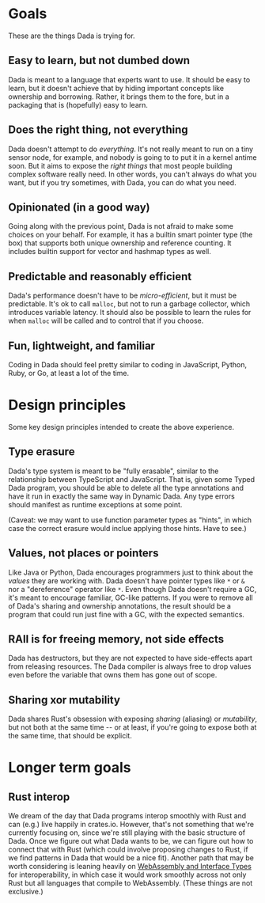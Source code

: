 # Goals

These are the things Dada is trying for.

## Easy to learn, but not dumbed down

Dada is meant to a language that experts want to use. It should be easy to learn, but it doesn't achieve that by hiding important concepts like ownership and borrowing. Rather, it brings them to the fore, but in a packaging that is (hopefully) easy to learn.

## Does the right thing, not everything

Dada doesn't attempt to do *everything*. It's not really meant to run on a tiny sensor node, for example, and nobody is going to to put it in a kernel antime soon. But it aims to expose the *right things* that most people building complex software really need. In other words, you can't always do what you want, but if you try sometimes, with Dada, you can do what you need.

## Opinionated (in a good way) 

Going along with the previous point, Dada is not afraid to make some choices on your behalf. For example, it has a builtin smart pointer type (the box) that supports both unique ownership and reference counting. It includes builtin support for vector and hashmap types as well.

## Predictable and reasonably efficient

Dada's performance doesn't have to be *micro-efficient*, but it must be predictable. It's ok to call `malloc`, but not to run a garbage collector, which introduces variable latency. It should also be possible to learn the rules for when `malloc` will be called and to control that if you choose.

## Fun, lightweight, and familiar

Coding in Dada should feel pretty similar to coding in JavaScript, Python, Ruby, or Go, at least a lot of the time.

# Design principles

Some key design principles intended to create the above experience.

## Type erasure

Dada's type system is meant to be "fully erasable", similar to the relationship between TypeScript and JavaScript. That is, given some Typed Dada program, you should be able to delete all the type annotations and have it run in exactly the same way in Dynamic Dada. Any type errors should manifest as runtime exceptions at some point. 

(Caveat: we may want to use function parameter types as "hints", in which case the correct erasure would inclue applying those hints. Have to see.)

## Values, not places or pointers

Like Java or Python, Dada encourages programmers just to think about the *values* they are working with. Dada doesn't have pointer types like `*` or `&` nor a "dereference" operator like `*`. Even though Dada doesn't require a GC, it's meant to encourage familiar, GC-like patterns. If you were to remove all of Dada's sharing and ownership annotations, the result should be a program that could run just fine with a GC, with the expected semantics.

## RAII is for freeing memory, not side effects

Dada has destructors, but they are not expected to have side-effects apart from releasing resources. The Dada compiler is always free to drop values even before the variable that owns them has gone out of scope.

## Sharing xor mutability

Dada shares Rust's obsession with exposing *sharing* (aliasing) or *mutability*, but not both at the same time -- or at least, if you're going to expose both at the same time, that should be explicit.

# Longer term goals

## Rust interop

We dream of the day that Dada programs interop smoothly with Rust and can (e.g.) live happily in crates.io. However, that's not something that we're currently focusing on, since we're still playing with the basic structure of Dada. Once we figure out what Dada wants to be, we can figure out how to connect that with Rust (which could involve proposing changes to Rust, if we find patterns in Dada that would be a nice fit). Another path that may be worth considering is leaning heavily on [WebAssembly and Interface Types](https://github.com/WebAssembly/interface-types/blob/master/proposals/interface-types/Explainer.md) for interoperability, in which case it would work smoothly across not only Rust but all languages that compile to WebAssembly. (These things are not exclusive.)
